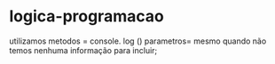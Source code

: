 # logica-programacao
utilizamos metodos = console. log
() parametros= mesmo quando não temos nenhuma informação para incluir;